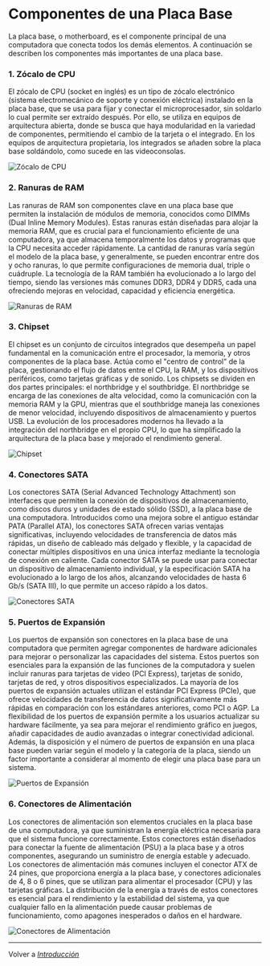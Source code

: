 # Componentes de una Placa Base

La placa base, o motherboard, es el componente principal de una computadora que conecta todos los demás elementos. A continuación se describen los componentes más importantes de una placa base.

### 1. Zócalo de CPU

El zócalo de CPU (socket en inglés) es un tipo de zócalo electrónico (sistema electromecánico de soporte y conexión eléctrica) instalado en la placa base, que se usa para fijar y conectar el microprocesador, sin soldarlo lo cual permite ser extraído después. Por ello, se utiliza en equipos de arquitectura abierta, donde se busca que haya modularidad en la variedad de componentes, permitiendo el cambio de la tarjeta o el integrado. En los equipos de arquitectura propietaria, los integrados se añaden sobre la placa base soldándolo, como sucede en las videoconsolas.

![Zócalo de CPU](https://img.pccomponentes.com/pcblog/9893/socket-placa-base-que-es-2.jpg)

### 2. Ranuras de RAM

Las ranuras de RAM son componentes clave en una placa base que permiten la instalación de módulos de memoria, conocidos como DIMMs (Dual Inline Memory Modules). Estas ranuras están diseñadas para alojar la memoria RAM, que es crucial para el funcionamiento eficiente de una computadora, ya que almacena temporalmente los datos y programas que la CPU necesita acceder rápidamente. La cantidad de ranuras varía según el modelo de la placa base, y generalmente, se pueden encontrar entre dos y ocho ranuras, lo que permite configuraciones de memoria dual, triple o cuádruple. La tecnología de la RAM también ha evolucionado a lo largo del tiempo, siendo las versiones más comunes DDR3, DDR4 y DDR5, cada una ofreciendo mejoras en velocidad, capacidad y eficiencia energética.

![Ranuras de RAM](https://www.profesionalreview.com/wp-content/uploads/2020/05/DDR3-slot-memoria-RAM-scaled.jpg)

### 3. Chipset

El chipset es un conjunto de circuitos integrados que desempeña un papel fundamental en la comunicación entre el procesador, la memoria, y otros componentes de la placa base. Actúa como el "centro de control" de la placa, gestionando el flujo de datos entre el CPU, la RAM, y los dispositivos periféricos, como tarjetas gráficas y de sonido. Los chipsets se dividen en dos partes principales: el northbridge y el southbridge. El northbridge se encarga de las conexiones de alta velocidad, como la comunicación con la memoria RAM y la GPU, mientras que el southbridge maneja las conexiones de menor velocidad, incluyendo dispositivos de almacenamiento y puertos USB. La evolución de los procesadores modernos ha llevado a la integración del northbridge en el propio CPU, lo que ha simplificado la arquitectura de la placa base y mejorado el rendimiento general. 

![Chipset](https://www.profesionalreview.com/wp-content/uploads/2023/04/chipset-amd.jpg)

### 4. Conectores SATA

Los conectores SATA (Serial Advanced Technology Attachment) son interfaces que permiten la conexión de dispositivos de almacenamiento, como discos duros y unidades de estado sólido (SSD), a la placa base de una computadora. Introducidos como una mejora sobre el antiguo estándar PATA (Parallel ATA), los conectores SATA ofrecen varias ventajas significativas, incluyendo velocidades de transferencia de datos más rápidas, un diseño de cableado más delgado y flexible, y la capacidad de conectar múltiples dispositivos en una única interfaz mediante la tecnología de conexión en caliente. Cada conector SATA se puede usar para conectar un dispositivo de almacenamiento individual, y la especificación SATA ha evolucionado a lo largo de los años, alcanzando velocidades de hasta 6 Gb/s (SATA III), lo que permite un acceso rápido a los datos. 

![Conectores SATA](https://hardzone.es/app/uploads-hardzone.es/2020/04/Puertos-SATA-1.jpg)

### 5. Puertos de Expansión

Los puertos de expansión son conectores en la placa base de una computadora que permiten agregar componentes de hardware adicionales para mejorar o personalizar las capacidades del sistema. Estos puertos son esenciales para la expansión de las funciones de la computadora y suelen incluir ranuras para tarjetas de video (PCI Express), tarjetas de sonido, tarjetas de red, y otros dispositivos especializados. La mayoría de los puertos de expansión actuales utilizan el estándar PCI Express (PCIe), que ofrece velocidades de transferencia de datos significativamente más rápidas en comparación con los estándares anteriores, como PCI o AGP. La flexibilidad de los puertos de expansión permite a los usuarios actualizar su hardware fácilmente, ya sea para mejorar el rendimiento gráfico en juegos, añadir capacidades de audio avanzadas o integrar conectividad adicional. Además, la disposición y el número de puertos de expansión en una placa base pueden variar según el modelo y la categoría de la placa, siendo un factor importante a considerar al momento de elegir una placa base para un sistema. 

![Puertos de Expansión](https://www.crystalrugged.com/wp-content/uploads/2021/06/PCI-Blog-Image-scaled.jpeg)

### 6. Conectores de Alimentación

Los conectores de alimentación son elementos cruciales en la placa base de una computadora, ya que suministran la energía eléctrica necesaria para que el sistema funcione correctamente. Estos conectores están diseñados para conectar la fuente de alimentación (PSU) a la placa base y a otros componentes, asegurando un suministro de energía estable y adecuado. Los conectores de alimentación más comunes incluyen el conector ATX de 24 pines, que proporciona energía a la placa base, y conectores adicionales de 4, 8 o 6 pines, que se utilizan para alimentar el procesador (CPU) y las tarjetas gráficas. La distribución de la energía a través de estos conectores es esencial para el rendimiento y la estabilidad del sistema, ya que cualquier fallo en la alimentación puede causar problemas de funcionamiento, como apagones inesperados o daños en el hardware.

![Conectores de Alimentación](https://acf.geeknetic.es/imgw/imagenes/auto/2022/3/24/1rg-conectores-atx.jpg?f=webp)

---

Volver a [_Introducción_](Introducción.md)
